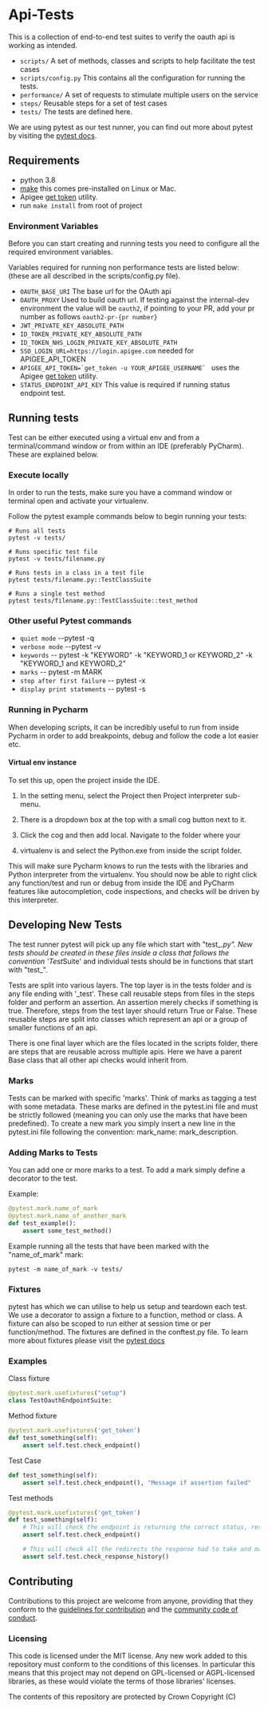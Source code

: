 # Api-Tests

This is a collection of end-to-end test suites to verify the oauth api is working as intended.

* `scripts/` A set of methods, classes and scripts to help facilitate the test cases
* `scripts/config.py` This contains all the configuration for running the tests.
* `performance/` A set of requests to stimulate multiple users on the service
* `steps/` Reusable steps for a set of test cases
* `tests/` The tests are defined here.

We are using pytest as our test runner, you can find out more about pytest by visiting
the [pytest docs](https://docs.pytest.org/en/latest/).

## Requirements
* python 3.8
* [make](http://gnuwin32.sourceforge.net/packages/make.htm) this comes pre-installed on Linux or Mac.
* Apigee [get token](https://docs.apigee.com/api-platform/system-administration/auth-tools#install) utility.
* run `make install` from root of project

### Environment Variables
Before you can start creating and running tests you need to configure all the required environment variables.

Variables required for running non performance tests are listed below:
(these are all described in the scripts/config.py file).

 * `OAUTH_BASE_URI` The base url for the OAuth api
 * `OAUTH_PROXY` Used to build oauth url. If testing against the internal-dev environment the value will be `oauth2`, if pointing to your PR, add your pr number as follows `oauth2-pr-{pr number}`
 * `JWT_PRIVATE_KEY_ABSOLUTE_PATH`
 * `ID_TOKEN_PRIVATE_KEY_ABSOLUTE_PATH`
 * `ID_TOKEN_NHS_LOGIN_PRIVATE_KEY_ABSOLUTE_PATH`
 * `SSO_LOGIN_URL=https://login.apigee.com` needed for APIGEE_API_TOKEN
 * ``APIGEE_API_TOKEN=`get_token -u YOUR_APIGEE_USERNAME` ``  uses the Apigee [get token](https://docs.apigee.com/api-platform/system-administration/auth-tools#install) utility.
  * `STATUS_ENDPOINT_API_KEY` This value is required if running status endpoint test.

## Running tests
Test can be either executed using a virtual env and from a terminal/command window or from within an IDE (preferably PyCharm). These are explained below.

### Execute locally
In order to run the tests, make sure you have a command window or terminal open and activate your virtualenv.

Follow the pytest example commands below to begin running your tests:

```shell
# Runs all tests
pytest -v tests/

# Runs specific test file
pytest -v tests/filename.py

# Runs tests in a class in a test file
pytest tests/filename.py::TestClassSuite

# Runs a single test method
pytest tests/filename.py::TestClassSuite::test_method
```
### Other useful Pytest commands
 * `quiet mode` --pytest -q
 * `verbose mode` --pytest -v
 * `keywords` -- pytest -k "KEYWORD" -k "KEYWORD_1 or KEYWORD_2" -k "KEYWORD_1 and KEYWORD_2"
 * `marks` -- pytest -m MARK
 * `stop after first failure` -- pytest -x
 * `display print statements` -- pytest -s
### Running in Pycharm
When developing scripts, it can be incredibly useful to run from inside Pycharm in order to add
breakpoints, debug and follow the code a lot easier etc.

#### Virtual env instance
To set this up, open the project inside the IDE.

1. In the setting menu, select the Project then Project interpreter sub-menu.

2. There is a dropdown box at the top with a small cog button next to it.

3. Click the cog and then add local. Navigate to the folder where your

4. virtualenv is and select the Python.exe from inside the script folder.

This will make sure Pycharm knows to run the tests with the libraries and Python interpreter from the virtualenv.
You should now be able to right click any function/test and run or debug from inside the IDE and
PyCharm features like autocompletion, code inspections, and checks will be driven by this interpreter.

## Developing New Tests
The test runner pytest will pick up any file which start with "test_*.py". New tests should be created
in these files inside a class that follows the convention 'Test*Suite' and individual tests should be in functions
that start with "test_".

Tests are split into various layers. The top layer is in the tests folder and is any file
ending with '_test'. These call reusable steps from files in the steps folder and perform an
assertion. An assertion merely checks if something is true. Therefore, steps from the test layer
should return True or False. These reusable steps are split into classes which represent an api or a
group of smaller functions of an api.

There is one final layer which are the files located in the scripts folder, there are steps that are
reusable across multiple apis. Here we have a parent Base class that all other api checks would inherit from.

### Marks
Tests can be marked with specific 'marks'. Think of marks as tagging a test with some metadata.
These marks are defined in the pytest.ini file and must be strictly followed
(meaning you can only use the marks that have been predefined).
To create a new mark you simply insert a new line in the pytest.ini file
following the convention: mark_name: mark_description.

### Adding Marks to Tests
You can add one or more marks to a test. To add a mark simply define a decorator to the test.

Example:

```python
@pytest.mark.name_of_mark
@pytest.mark.name_of_another_mark
def test_example():
    assert some_test_method()
```

Example running all the tests that have been marked with the "name_of_mark" mark:

``` shell
pytest -m name_of_mark -v tests/
```

### Fixtures
pytest has which we can utilise to help us setup and teardown each test. We use a decorator to assign a fixture to a
function, method or class. A fixture can also be scoped to run either at session time or per function/method.
The fixtures are defined in the conftest.py file. To learn more about fixtures please visit
the [pytest docs](https://docs.pytest.org/en/latest/fixture.html)

### Examples
Class fixture
```python
@pytest.mark.usefixtures("setup")
class TestOauthEndpointSuite:
```
Method fixture
```python
@pytest.mark.usefixtures('get_token')
def test_something(self):
    assert self.test.check_endpoint()
```
Test Case
```python
def test_something(self):
    assert self.test.check_endpoint(), "Message if assertion failed"
```
Test methods
```python
@pytest.mark.usefixtures('get_token')
def test_something(self):
    # This will check the endpoint is returning the correct status, response data and headers
    assert self.test.check_endpoint()

    # This will check all the redirects the response had to take and makes sure they were as expected
    assert self.test.check_response_history()
```
## Contributing
Contributions to this project are welcome from anyone, providing that they conform to
the [guidelines for contribution](https://github.com/NHSDigital/template-api/blob/master/CONTRIBUTING.md) and
the [community code of conduct](https://github.com/NHSDigital/template-api/blob/master/CODE_OF_CONDUCT.md).

### Licensing
This code is licensed under the MIT license. Any new work added to this repository must conform to the
conditions of this licenses. In particular this means that this project may not depend on GPL-licensed or
AGPL-licensed libraries, as these would violate the terms of those libraries' licenses.

The contents of this repository are protected by Crown Copyright (C)

